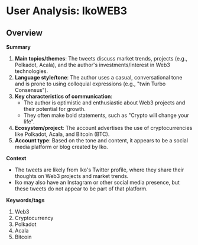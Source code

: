 # User Analysis: IkoWEB3

## Overview

**Summary**

1. **Main topics/themes**: The tweets discuss market trends, projects (e.g., Polkadot, Acala), and the author's investments/interest in Web3 technologies.
2. **Language style/tone**: The author uses a casual, conversational tone and is prone to using colloquial expressions (e.g., "twin Turbo Consensus").
3. **Key characteristics of communication**:
	* The author is optimistic and enthusiastic about Web3 projects and their potential for growth.
	* They often make bold statements, such as "Crypto will change your life".
4. **Ecosystem/project**: The account advertises the use of cryptocurrencies like Polkadot, Acala, and Bitcoin (BTC).
5. **Account type**: Based on the tone and content, it appears to be a social media platform or blog created by Iko.

**Context**

* The tweets are likely from Iko's Twitter profile, where they share their thoughts on Web3 projects and market trends.
* Iko may also have an Instagram or other social media presence, but these tweets do not appear to be part of that platform.

**Keywords/tags**

1. Web3
2. Cryptocurrency
3. Polkadot
4. Acala
5. Bitcoin